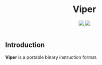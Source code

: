 <h1 align="center">Viper</h1>
<div align="center">
	<a href="https://mozilla.org/MPL/2.0/">
		<img src = "https://img.shields.io/badge/License-MPL--2.0-red"/>
	</a>
	<a href="https://github.com/fluuh/viper/graphs/commit-activity">
		<img src = "https://img.shields.io/github/commit-activity/m/fluuh/viper" \>
	</a>
</div>
<div>&nbsp;</div>

## Introduction

**Viper** is a portable binary instruction format.